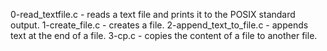 0-read_textfile.c - reads a text file and prints it to the POSIX standard output.
1-create_file.c - creates a file.
2-append_text_to_file.c -  appends text at the end of a file.
3-cp.c - copies the content of a file to another file.
